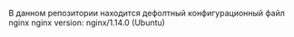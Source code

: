 В данном репозитории находится дефолтный конфигурационный файл nginx
nginx version: nginx/1.14.0 (Ubuntu)

